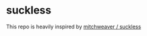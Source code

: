 # suckless
This repo is heavily inspired by [mitchweaver / suckless ](https://github.com/mitchweaver/suckless)
